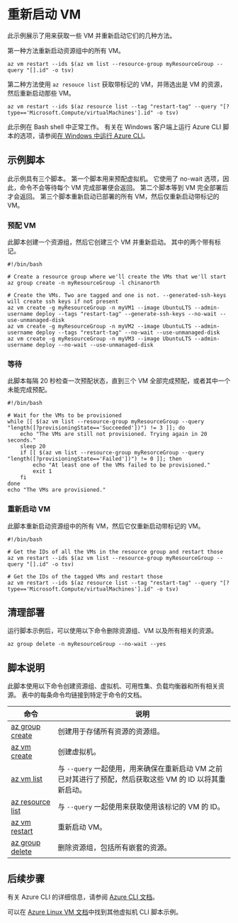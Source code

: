 <properties
    pageTitle="Azure CLI 脚本示例 - 重新启动 VM | Azure"
    description="Azure CLI 脚本示例 — 按标记和 ID 重新启动 VM"
    services="virtual-machines-linux"
    documentationcenter="virtual-machines"
    author="allclark"
    manager="douge"
    editor="tysonn"
    tags="azure-service-management"
    translationtype="Human Translation" />
<tags
    ms.assetid=""
    ms.service="virtual-machines-linux"
    ms.devlang="na"
    ms.topic="article"
    ms.tgt_pltfrm="vm-linux"
    ms.workload="infrastructure"
    ms.date="03/01/2017"
    wacn.date="04/17/2017"
    ms.author="allclark"
    ms.sourcegitcommit="e0e6e13098e42358a7eaf3a810930af750e724dd"
    ms.openlocfilehash="4bb2661897541ec0af4b93b5cd5d2d44b2303c19"
    ms.lasthandoff="04/06/2017" />

# <a name="restart-vms"></a>重新启动 VM

此示例展示了用来获取一些 VM 并重新启动它们的几种方法。

第一种方法重新启动资源组中的所有 VM。

    az vm restart --ids $(az vm list --resource-group myResourceGroup --query "[].id" -o tsv)

第二种方法使用 `az resouce list` 获取带标记的 VM，并筛选出是 VM 的资源，然后重新启动那些 VM。

    az vm restart --ids $(az resource list --tag "restart-tag" --query "[?type=='Microsoft.Compute/virtualMachines'].id" -o tsv)

此示例在 Bash shell 中正常工作。 有关在 Windows 客户端上运行 Azure CLI 脚本的选项，请参阅[在 Windows 中运行 Azure CLI](/documentation/articles/virtual-machines-windows-cli-options/)。

## <a name="sample-script"></a>示例脚本

此示例具有三个脚本。
第一个脚本用来预配虚拟机。
它使用了 no-wait 选项，因此，命令不会等待每个 VM 完成部署便会返回。
第二个脚本等到 VM 完全部署后才会返回。
第三个脚本重新启动已部署的所有 VM，然后仅重新启动带标记的 VM。

### <a name="provision-the-vms"></a>预配 VM

此脚本创建一个资源组，然后它创建三个 VM 并重新启动。
其中的两个带有标记。

    #!/bin/bash

    # Create a resource group where we'll create the VMs that we'll start
    az group create -n myResourceGroup -l chinanorth

    # Create the VMs. Two are tagged and one is not. --generated-ssh-keys will create ssh keys if not present
    az vm create -g myResourceGroup -n myVM1 --image UbuntuLTS --admin-username deploy --tags "restart-tag" --generate-ssh-keys --no-wait --use-unmanaged-disk
    az vm create -g myResourceGroup -n myVM2 --image UbuntuLTS --admin-username deploy --tags "restart-tag" --no-wait --use-unmanaged-disk
    az vm create -g myResourceGroup -n myVM3 --image UbuntuLTS --admin-username deploy --no-wait --use-unmanaged-disk

### <a name="wait"></a>等待

此脚本每隔 20 秒检查一次预配状态，直到三个 VM 全部完成预配，或者其中一个未能完成预配。

    #!/bin/bash

    # Wait for the VMs to be provisioned
    while [[ $(az vm list --resource-group myResourceGroup --query "length([?provisioningState=='Succeeded'])") != 3 ]]; do
        echo "The VMs are still not provisioned. Trying again in 20 seconds."
        sleep 20
        if [[ $(az vm list --resource-group myResorceGroup --query "length([?provisioningState=='Failed'])") != 0 ]]; then
            echo "At least one of the VMs failed to be provisioned."
            exit 1
        fi
    done
    echo "The VMs are provisioned."

### <a name="restart-the-vms"></a>重新启动 VM

此脚本重新启动资源组中的所有 VM，然后它仅重新启动带标记的 VM。

    #!/bin/bash

    # Get the IDs of all the VMs in the resource group and restart those
    az vm restart --ids $(az vm list --resource-group myResourceGroup --query "[].id" -o tsv)

    # Get the IDs of the tagged VMs and restart those
    az vm restart --ids $(az resource list --tag "restart-tag" --query "[?type=='Microsoft.Compute/virtualMachines'].id" -o tsv)

## <a name="clean-up-deployment"></a>清理部署 

运行脚本示例后，可以使用以下命令删除资源组、VM 以及所有相关的资源。

    az group delete -n myResourceGroup --no-wait --yes

## <a name="script-explanation"></a>脚本说明

此脚本使用以下命令创建资源组、虚拟机、可用性集、负载均衡器和所有相关资源。 表中的每条命令均链接到特定于命令的文档。

| 命令 | 说明 |
|---|---|
| [az group create](https://docs.microsoft.com/zh-cn/cli/azure/group#create) | 创建用于存储所有资源的资源组。 |
| [az vm create](https://docs.microsoft.com/zh-cn/cli/azure/vm/availability-set#create) | 创建虚拟机。  |
| [az vm list](https://docs.microsoft.com/zh-cn/cli/azure/vm#list) | 与 `--query` 一起使用，用来确保在重新启动 VM 之前已对其进行了预配，然后获取这些 VM 的 ID 以将其重新启动。 |
| [az resource list](https://docs.microsoft.com/zh-cn/cli/azure/vm#list) | 与 `--query` 一起使用来获取使用该标记的 VM 的 ID。 |
| [az vm restart](https://docs.microsoft.com/zh-cn/cli/azure/vm#list) | 重新启动 VM。 |
| [az group delete](https://docs.microsoft.com/zh-cn/cli/azure/vm/extension#set) | 删除资源组，包括所有嵌套的资源。 |

## <a name="next-steps"></a>后续步骤

有关 Azure CLI 的详细信息，请参阅 [Azure CLI 文档](https://docs.microsoft.com/zh-cn/cli/azure/overview)。

可以在 [Azure Linux VM 文档](/documentation/articles/virtual-machines-linux-cli-samples/)中找到其他虚拟机 CLI 脚本示例。